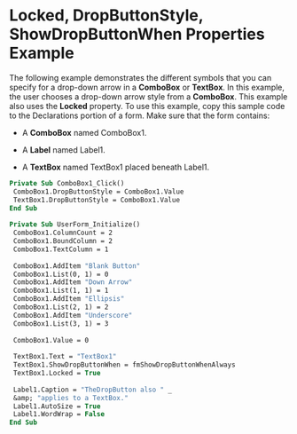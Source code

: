 
# Locked, DropButtonStyle, ShowDropButtonWhen Properties Example

The following example demonstrates the different symbols that you can specify for a drop-down arrow in a  **ComboBox** or **TextBox**. In this example, the user chooses a drop-down arrow style from a  **ComboBox**. This example also uses the  **Locked** property. To use this example, copy this sample code to the Declarations portion of a form. Make sure that the form contains:



- A  **ComboBox** named ComboBox1.
    
- A  **Label** named Label1.
    
- A  **TextBox** named TextBox1 placed beneath Label1.
    




```vb
Private Sub ComboBox1_Click() 
 ComboBox1.DropButtonStyle = ComboBox1.Value 
 TextBox1.DropButtonStyle = ComboBox1.Value 
End Sub 
 
Private Sub UserForm_Initialize() 
 ComboBox1.ColumnCount = 2 
 ComboBox1.BoundColumn = 2 
 ComboBox1.TextColumn = 1 
 
 ComboBox1.AddItem "Blank Button" 
 ComboBox1.List(0, 1) = 0 
 ComboBox1.AddItem "Down Arrow" 
 ComboBox1.List(1, 1) = 1 
 ComboBox1.AddItem "Ellipsis" 
 ComboBox1.List(2, 1) = 2 
 ComboBox1.AddItem "Underscore" 
 ComboBox1.List(3, 1) = 3 
 
 ComboBox1.Value = 0 
 
 TextBox1.Text = "TextBox1" 
 TextBox1.ShowDropButtonWhen = fmShowDropButtonWhenAlways 
 TextBox1.Locked = True 
 
 Label1.Caption = "TheDropButton also " _ 
 &amp; "applies to a TextBox." 
 Label1.AutoSize = True 
 Label1.WordWrap = False 
End Sub
```

